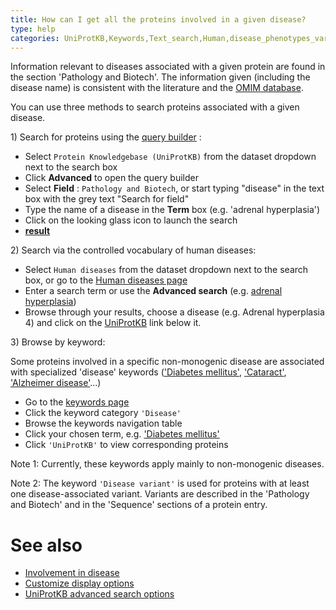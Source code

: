 ```yaml
---
title: How can I get all the proteins involved in a given disease?
type: help
categories: UniProtKB,Keywords,Text_search,Human,disease_phenotypes_variants,faq
---
```


Information relevant to diseases associated with a given protein are found in the section 'Pathology and Biotech'. The information given (including the disease name) is consistent with the literature and the [OMIM database](http://www.ncbi.nlm.nih.gov/sites/entrez?db=omim).

You can use three methods to search proteins associated with a given disease.

1\) Search for proteins using the [query builder](https://www.uniprot.org/help/advanced_search) :

- Select `Protein Knowledgebase (UniProtKB)` from the dataset dropdown next to the search box
- Click **Advanced** to open the query builder
- Select **Field** : `Pathology and Biotech`, or start typing "disease" in the text box with the grey text "Search for field"
- Type the name of a disease in the **Term** box (e.g. 'adrenal hyperplasia')
- Click on the looking glass icon to launch the search
- **[result](https://www.uniprot.org/uniprotkb?query=annotation%3A%28type%3Adisease+%22adrenal+hyperplasia%22%29)**

2\) Search via the controlled vocabulary of human diseases:

- Select `Human diseases` from the dataset dropdown next to the search box, or go to the [Human diseases page](https://www.uniprot.org/diseases)
- Enter a search term or use the **Advanced search** (e.g. [adrenal hyperplasia](https://www.uniprot.org/diseases/?query=adrenal+hyperplasia))
- Browse through your results, choose a disease (e.g. Adrenal hyperplasia 4) and click on the [UniProtKB](https://www.uniprot.org/uniprotkb?query=disease:DI-00044 "xxx") link below it.

3\) Browse by keyword:

Some proteins involved in a specific non-monogenic disease are associated with specialized 'disease' keywords (['Diabetes mellitus'](https://www.uniprot.org/keywords/219), ['Cataract'](https://www.uniprot.org/keywords/898), ['Alzheimer disease'](https://www.uniprot.org/keywords/26)...)

- Go to the [keywords page](https://www.uniprot.org/keywords/)
- Click the keyword category `'Disease'`
- Browse the keywords navigation table
- Click your chosen term, e.g. ['Diabetes mellitus'](https://www.uniprot.org/keywords/219)
- Click `'UniProtKB'` to view corresponding proteins

Note 1: Currently, these keywords apply mainly to non-monogenic diseases.

Note 2: The keyword `'Disease variant'` is used for proteins with at least one disease-associated variant. Variants are described in the 'Pathology and Biotech' and in the 'Sequence' sections of a protein entry.

# See also

- [Involvement in disease](https://www.uniprot.org/help/involvement_in_disease)
- [Customize display options](https://www.uniprot.org/help/customize)
- [UniProtKB advanced search options](https://www.uniprot.org/help/advanced_search)
